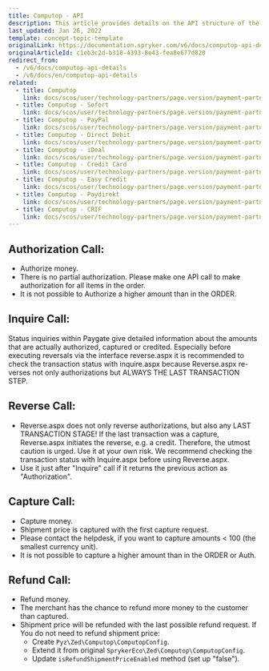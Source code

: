 ```yaml
---
title: Computop - API
description: This article provides details on the API structure of the Computop module in the Spryker Commerce OS.
last_updated: Jan 26, 2022
template: concept-topic-template
originalLink: https://documentation.spryker.com/v6/docs/computop-api-details
originalArticleId: c1eb3c2d-b318-4393-8e43-fea8e677d820
redirect_from:
  - /v6/docs/computop-api-details
  - /v6/docs/en/computop-api-details
related:
  - title: Computop
    link: docs/scos/user/technology-partners/page.version/payment-partners/computop/computop.html
  - title: Computop - Sofort
    link: docs/scos/user/technology-partners/page.version/payment-partners/computop/computop-payment-methods/computop-sofort.html
  - title: Computop - PayPal
    link: docs/scos/user/technology-partners/page.version/payment-partners/computop/computop-payment-methods/computop-paypal.html
  - title: Computop - Direct Debit
    link: docs/scos/user/technology-partners/page.version/payment-partners/computop/computop-payment-methods/computop-direct-debit.html
  - title: Computop - iDeal
    link: docs/scos/user/technology-partners/page.version/payment-partners/computop/computop-payment-methods/computop-ideal.html
  - title: Computop - Credit Card
    link: docs/scos/user/technology-partners/page.version/payment-partners/computop/computop-payment-methods/computop-credit-card.html
  - title: Computop - Easy Credit
    link: docs/scos/user/technology-partners/page.version/payment-partners/computop/computop-payment-methods/computop-easy-credit.html
  - title: Computop - Paydirekt
    link: docs/scos/user/technology-partners/page.version/payment-partners/computop/computop-payment-methods/computop-paydirekt.html
  - title: Computop - CRIF
    link: docs/scos/user/technology-partners/page.version/payment-partners/computop/computop-payment-methods/computop-crif.html
---
```


## Authorization Call:

* Authorize money.
* There is no partial authorization. Please make one API call to make authorization for all items in the order.
* It is not possible to Authorize a higher amount than in the ORDER.

## Inquire Call:

Status inquiries within Paygate give detailed information about the amounts that are actually authorized, captured or credited. Especially before executing reversals via the interface reverse.aspx it is recommended to check the transaction status with inquire.aspx because Reverse.aspx re-verses not only authorizations but ALWAYS THE LAST TRANSACTION STEP.

## Reverse Call:

* Reverse.aspx does not only reverse authorizations, but also any LAST TRANSACTION STAGE! If the last transaction was a capture, Reverse.aspx initiates the reverse, e.g. a credit. Therefore, the utmost caution is urged. Use it at your own risk. We recommend checking the transaction status with Inquire.aspx before using Reverse.aspx.
* Use it just after "Inquire" call if it returns the previous action as "Authorization".

## Capture Call:

* Capture money.
* Shipment price is captured with the first capture request.
* Please contact the helpdesk, if you want to capture amounts < 100 (the smallest currency unit).
* It is not possible to capture a higher amount than in the ORDER or Auth.

## Refund Call:

* Refund money.
* The merchant has the chance to refund more money to the customer than captured.
* Shipment price will be refunded with the last possible refund request. If You do not need to refund shipment price:
    - Create `Pyz\Zed\Computop\ComputopConfig`.
    - Extend it from original `SprykerEco\Zed\Computop\ComputopConfig`.
    - Update `isRefundShipmentPriceEnabled` method (set up "false").

